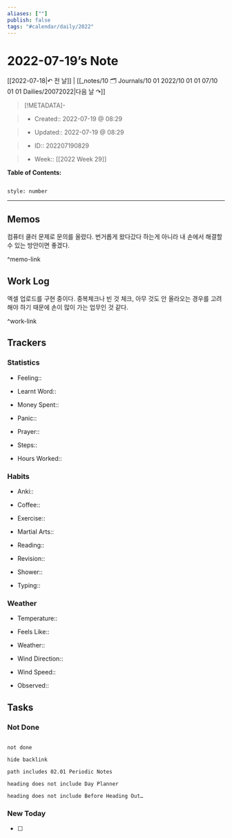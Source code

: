 ```yaml
---
aliases: [""]
publish: false
tags: "#calendar/daily/2022"
---
```


# 2022-07-19’s Note

[[2022-07-18|↶ 전 날]] | [[_notes/10 🗂 Journals/10 01 2022/10 01 01 07/10 01 01 Dailies/20072022|다음 날 ↷]]

> [!METADATA]-

> - Created:: 2022-07-19 @ 08:29

> - Updated:: 2022-07-19 @ 08:29

> - ID:: 202207190829

> - Week:: [[2022 Week 29]]

**Table of Contents:**

```toc

style: number

```

___

## Memos
컴퓨터 쿨러 문제로 문의를 올렸다.
번거롭게 왔다갔다 하는게 아니라 내 손에서 해결할 수 있는 방안이면 좋겠다.

^memo-link

## Work Log
엑셀 업로드를 구현 중이다. 
중복체크나 빈 것 체크, 아무 것도 안 올라오는 경우를 고려해야 하기 때문에 손이 많이 가는 업무인 것 같다.

^work-link

## Trackers

### Statistics

- Feeling::

- Learnt Word::

- Money Spent::

- Panic::

- Prayer::

- Steps::

- Hours Worked::

### Habits

- Anki::

- Coffee::

- Exercise::

- Martial Arts::

- Reading::

- Revision::

- Shower::

- Typing::

### Weather

- Temperature::

- Feels Like::

- Weather::

- Wind Direction::

- Wind Speed::

- Observed::

## Tasks

### Not Done

```tasks

not done

hide backlink

path includes 02.01 Periodic Notes

heading does not include Day Planner

heading does not include Before Heading Out…

```

### New Today

- [ ]